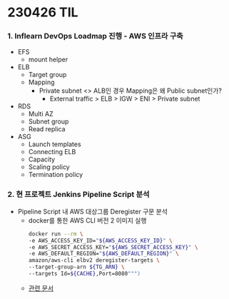 # 230426 TIL
### 1. Inflearn DevOps Loadmap 진행 - AWS 인프라 구축
* EFS
    * mount helper
* ELB
    * Target group
    * Mapping
        * Private subnet <> ALB인 경우 Mapping은 왜 Public subnet인가?
            * External traffic > ELB > IGW > ENI > Private subnet
* RDS
    * Multi AZ
    * Subnet group
    * Read replica
* ASG
    * Launch templates
    * Connecting ELB
    * Capacity
    * Scaling policy
    * Termination policy
### 2. 현 프로젝트 Jenkins Pipeline Script 분석
* Pipeline Script 내 AWS 대상그룹 Deregister 구문 분석
    * docker를 통한 AWS CLI 버전 2 이미지 실행
        ```bash
        docker run --rm \ 
        -e AWS_ACCESS_KEY_ID="${AWS_ACCESS_KEY_ID}" \ 
        -e AWS_SECRET_ACCESS_KEY="${AWS_SECRET_ACCESS_KEY}" \
        -e AWS_DEFAULT_REGION="${AWS_DEFAULT_REGION}" \
        amazon/aws-cli elbv2 deregister-targets \
        --target-group-arn ${TG_ARN} \
        --targets Id=${CACHE},Port=8080""")
        ```
    * [관련 문서](https://docs.aws.amazon.com/ko_kr/cli/latest/userguide/getting-started-docker.html)